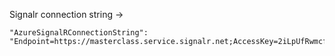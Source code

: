 Signalr connection string ->     
```
"AzureSignalRConnectionString": "Endpoint=https://masterclass.service.signalr.net;AccessKey=2iLpUfRwmcfC+/WKlyuQu83K/Q2HmOqwqCw0TrfkQuM=;Version=1.0;"
```
